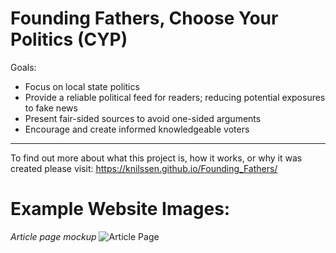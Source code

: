 # Founding Fathers, Choose Your Politics (CYP)

Goals:
* Focus on local state politics
* Provide a reliable political feed for readers; reducing potential exposures to fake news
* Present fair-sided sources to avoid one-sided arguments
* Encourage and create informed knowledgeable voters


---
To find out more about what this project is, how it works, or why it was created please visit:
https://knilssen.github.io/Founding_Fathers/


# Example Website Images:

*Article page mockup*
![Article Page](/docs/2018-01-31-14-57-127.0.0.1_8000.png)
